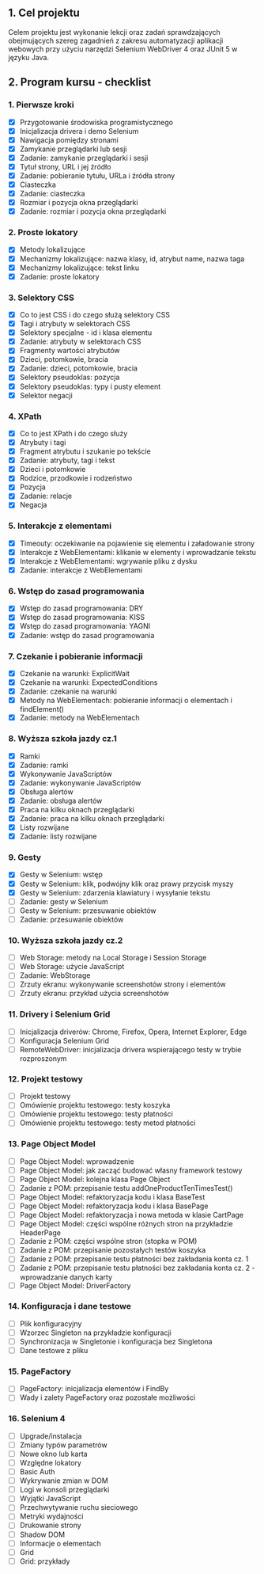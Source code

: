 ## 1.	Cel projektu
Celem projektu jest wykonanie lekcji oraz zadań sprawdzających obejmujących szereg zagadnień z zakresu automatyzacji 
aplikacji webowych przy użyciu narzędzi Selenium WebDriver 4 oraz JUnit 5 w języku Java.
## 2.	Program kursu - checklist
### 1. Pierwsze kroki
- [x] Przygotowanie środowiska programistycznego 
- [x] Inicjalizacja drivera i demo Selenium 
- [x] Nawigacja pomiędzy stronami 
- [x] Zamykanie przeglądarki lub sesji 
- [x] Zadanie: zamykanie przeglądarki i sesji 
- [x] Tytuł strony, URL i jej źródło
- [x] Zadanie: pobieranie tytułu, URLa i źródła strony
- [x] Ciasteczka
- [x] Zadanie: ciasteczka
- [x] Rozmiar i pozycja okna przeglądarki
- [x] Zadanie: rozmiar i pozycja okna przeglądarki
### 2. Proste lokatory
- [x] Metody lokalizujące
- [x] Mechanizmy lokalizujące: nazwa klasy, id, atrybut name, nazwa taga
- [x] Mechanizmy lokalizujące: tekst linku
- [x] Zadanie: proste lokatory
### 3. Selektory CSS
- [x] Co to jest CSS i do czego służą selektory CSS
- [x] Tagi i atrybuty w selektorach CSS
- [x] Selektory specjalne - id i klasa elementu
- [x] Zadanie: atrybuty w selektorach CSS
- [x] Fragmenty wartości atrybutów
- [x] Dzieci, potomkowie, bracia
- [x] Zadanie: dzieci, potomkowie, bracia
- [x] Selektory pseudoklas: pozycja
- [x] Selektory pseudoklas: typy i pusty element
- [x] Selektor negacji
### 4. XPath
- [x] Co to jest XPath i do czego służy
- [x] Atrybuty i tagi
- [x] Fragment atrybutu i szukanie po tekście
- [x] Zadanie: atrybuty, tagi i tekst
- [x] Dzieci i potomkowie
- [x] Rodzice, przodkowie i rodzeństwo
- [x] Pozycja
- [x] Zadanie: relacje
- [x] Negacja
### 5. Interakcje z elementami
- [x] Timeouty: oczekiwanie na pojawienie się elementu i załadowanie strony
- [x] Interakcje z WebElementami: klikanie w elementy i wprowadzanie tekstu
- [x] Interakcje z WebElementami: wgrywanie pliku z dysku
- [x] Zadanie: interakcje z WebElementami
### 6. Wstęp do zasad programowania
- [x] Wstęp do zasad programowania: DRY
- [x] Wstęp do zasad programowania: KISS
- [x] Wstęp do zasad programowania: YAGNI
- [x] Zadanie: wstęp do zasad programowania
### 7. Czekanie i pobieranie informacji
- [x] Czekanie na warunki: ExplicitWait
- [x] Czekanie na warunki: ExpectedConditions
- [x] Zadanie: czekanie na warunki
- [x] Metody na WebElementach: pobieranie informacji o elementach i findElement()
- [x] Zadanie: metody na WebElementach
### 8. Wyższa szkoła jazdy cz.1
- [x] Ramki
- [x] Zadanie: ramki
- [x] Wykonywanie JavaScriptów
- [x] Zadanie: wykonywanie JavaScriptów
- [x] Obsługa alertów
- [x] Zadanie: obsługa alertów
- [x] Praca na kilku oknach przeglądarki
- [x] Zadanie: praca na kilku oknach przeglądarki
- [x] Listy rozwijane
- [x] Zadanie: listy rozwijane
### 9. Gesty
- [x] Gesty w Selenium: wstęp
- [x] Gesty w Selenium: klik, podwójny klik oraz prawy przycisk myszy
- [x] Gesty w Selenium: zdarzenia klawiatury i wysyłanie tekstu
- [ ] Zadanie: gesty w Selenium
- [ ] Gesty w Selenium: przesuwanie obiektów
- [ ] Zadanie: przesuwanie obiektów
### 10. Wyższa szkoła jazdy cz.2
- [ ] Web Storage: metody na Local Storage i Session Storage
- [ ] Web Storage: użycie JavaScript
- [ ] Zadanie: WebStorage
- [ ] Zrzuty ekranu: wykonywanie screenshotów strony i elementów
- [ ] Zrzuty ekranu: przykład użycia screenshotów
### 11. Drivery i Selenium Grid
- [ ] Inicjalizacja driverów: Chrome, Firefox, Opera, Internet Explorer, Edge
- [ ] Konfiguracja Selenium Grid
- [ ] RemoteWebDriver: inicjalizacja drivera wspierającego testy w trybie rozproszonym
### 12. Projekt testowy
- [ ] Projekt testowy
- [ ] Omówienie projektu testowego: testy koszyka
- [ ] Omówienie projektu testowego: testy płatności
- [ ] Omówienie projektu testowego: testy metod płatności
### 13. Page Object Model
- [ ] Page Object Model: wprowadzenie
- [ ] Page Object Model: jak zacząć budować własny framework testowy
- [ ] Page Object Model: kolejna klasa Page Object
- [ ] Zadanie z POM: przepisanie testu addOneProductTenTimesTest()
- [ ] Page Object Model: refaktoryzacja kodu i klasa BaseTest
- [ ] Page Object Model: refaktoryzacja kodu i klasa BasePage
- [ ] Page Object Model: refaktoryzacja i nowa metoda w klasie CartPage
- [ ] Page Object Model: części wspólne różnych stron na przykładzie HeaderPage
- [ ] Zadanie z POM: części wspólne stron (stopka w POM)
- [ ] Zadanie z POM: przepisanie pozostałych testów koszyka
- [ ] Zadanie z POM: przepisanie testu płatności bez zakładania konta cz. 1
- [ ] Zadanie z POM: przepisanie testu płatności bez zakładania konta cz. 2 - wprowadzanie danych karty
- [ ] Page Object Model: DriverFactory
### 14. Konfiguracja i dane testowe
- [ ] Plik konfiguracyjny
- [ ] Wzorzec Singleton na przykładzie konfiguracji
- [ ] Synchronizacja w Singletonie i konfiguracja bez Singletona
- [ ] Dane testowe z pliku
### 15. PageFactory
- [ ] PageFactory: inicjalizacja elementów i FindBy
- [ ] Wady i zalety PageFactory oraz pozostałe możliwości
### 16. Selenium 4
- [ ] Upgrade/instalacja
- [ ] Zmiany typów parametrów
- [ ] Nowe okno lub karta
- [ ] Względne lokatory
- [ ] Basic Auth
- [ ] Wykrywanie zmian w DOM
- [ ] Logi w konsoli przeglądarki
- [ ] Wyjątki JavaScript
- [ ] Przechwytywanie ruchu sieciowego
- [ ] Metryki wydajności
- [ ] Drukowanie strony
- [ ] Shadow DOM
- [ ] Informacje o elementach
- [ ] Grid
- [ ] Grid: przykłady
